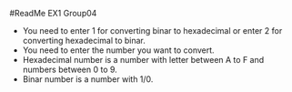 #ReadMe EX1 Group04
* You need to enter 1 for converting binar to hexadecimal or enter 2 for converting hexadecimal to binar.
* You need to enter the number you want to convert.
* Hexadecimal number is a number with letter between A to F and numbers between 0 to 9.
* Binar number is a number with 1/0.
